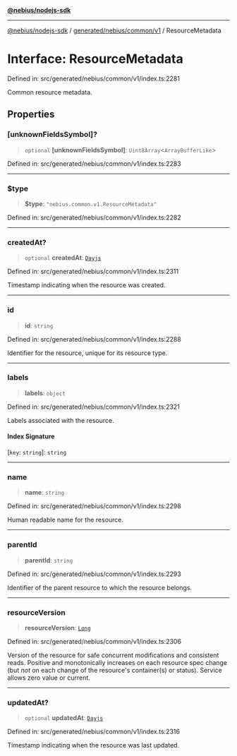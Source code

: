 [**@nebius/nodejs-sdk**](../../../../../README.md)

---

[@nebius/nodejs-sdk](../../../../../README.md) / [generated/nebius/common/v1](../README.md) / ResourceMetadata

# Interface: ResourceMetadata

Defined in: src/generated/nebius/common/v1/index.ts:2281

Common resource metadata.

## Properties

### \[unknownFieldsSymbol\]?

> `optional` **\[unknownFieldsSymbol\]**: `Uint8Array`\<`ArrayBufferLike`\>

Defined in: src/generated/nebius/common/v1/index.ts:2283

---

### $type

> **$type**: `"nebius.common.v1.ResourceMetadata"`

Defined in: src/generated/nebius/common/v1/index.ts:2282

---

### createdAt?

> `optional` **createdAt**: [`Dayjs`](../../../../../runtime/protos/core/dayjs/classes/Dayjs.md)

Defined in: src/generated/nebius/common/v1/index.ts:2311

Timestamp indicating when the resource was created.

---

### id

> **id**: `string`

Defined in: src/generated/nebius/common/v1/index.ts:2288

Identifier for the resource, unique for its resource type.

---

### labels

> **labels**: `object`

Defined in: src/generated/nebius/common/v1/index.ts:2321

Labels associated with the resource.

#### Index Signature

\[`key`: `string`\]: `string`

---

### name

> **name**: `string`

Defined in: src/generated/nebius/common/v1/index.ts:2298

Human readable name for the resource.

---

### parentId

> **parentId**: `string`

Defined in: src/generated/nebius/common/v1/index.ts:2293

Identifier of the parent resource to which the resource belongs.

---

### resourceVersion

> **resourceVersion**: [`Long`](../../../../../runtime/protos/core/classes/Long.md)

Defined in: src/generated/nebius/common/v1/index.ts:2306

Version of the resource for safe concurrent modifications and consistent reads.
Positive and monotonically increases on each resource spec change (but _not_ on each change of the
resource's container(s) or status).
Service allows zero value or current.

---

### updatedAt?

> `optional` **updatedAt**: [`Dayjs`](../../../../../runtime/protos/core/dayjs/classes/Dayjs.md)

Defined in: src/generated/nebius/common/v1/index.ts:2316

Timestamp indicating when the resource was last updated.

